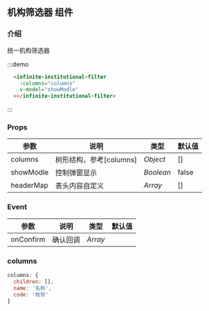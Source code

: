 ## 机构筛选器 组件

### 介绍

统一机构筛选器

:::demo

```html
  <infinite-institutional-filter
    :columns="columns"
    v-model="showModle"
  ></infinite-institutional-filter>
```

:::

### Props

| 参数      | 说明           | 类型      | 默认值 |
| --------- | -------------- | --------- | ------ |
| columns   | 树形结构，参考[columns]       | _Object_  | []     |
| showModle | 控制弹窗显示   | _Boolean_ | false  |
| headerMap | 表头内容自定义 | _Array_   | []     |

### Event

| 参数      | 说明     | 类型    | 默认值 |
| --------- | -------- | ------- | ------ |
| onConfirm | 确认回调 | _Array_ |        |

### columns

```js
columns: {
  children: [],
  name: '名称',
  code: '枚举'
}
```
